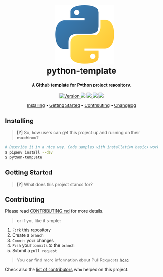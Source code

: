 <img align="left" width="0" height="192px" hspace="10"/>
<h1 align="center">
  <br><img src="project-logo.png">
  <br>
  python-template
  <br>
</h1>

<h4 align="center">A Github template for Python project repository.</h4>

<p align="center">
  <a href="https://badge.fury.io/gh/damoun%2Fpython-template">
    <img src="https://badge.fury.io/gh/damoun%2Fpython-template.svg"
         alt="Version">
  </a>
  <a href="LICENSE"><img src="https://img.shields.io/github/license/damoun/python-template.svg"></a>
  <a href="https://travis-ci.org/damoun/python-template">
      <img src="https://img.shields.io/travis/damoun/python-template">
  </a>
  <a href="https://codecov.io/gh/damoun/python-template">
      <img src="https://img.shields.io/codecov/c/gh/damoun/python-template">
  </a>
  <a href="https://app.codacy.com/app/damoun-github/python-template">
    <img src="https://img.shields.io/codacy/grade/4307bc0e73644a82a783d8cd20bc0151">
</a>
</p>

<p align="center">
  <a href="#installing">Installing</a> •
  <a href="#getting-started">Getting Started</a> •
  <a href="#contributing">Contributing</a> •
  <a href="CHANGELOG.md">Changelog</a>
</p>

## Installing

> **[?]** So, how users can get this project up and running on their machines?

```sh
# Describe it in a nice way. Code samples with installation basics works great
$ pipenv install --dev
$ python-template
```

## Getting Started

> **[?]** What does this project stands for?

## Contributing

Please read [CONTRIBUTING.md](CONTRIBUTING.md) for more details.

> or if you like it simple:

1. `Fork` this repository
2. Create a `branch`
3. `Commit` your changes
4. `Push` your `commits` to the `branch`
5. Submit a `pull request`

> You can find more information about Pull Requests [here](https://help.github.com/categories/collaborating-on-projects-using-pull-requests/)

Check also the [list of contributors](AUTHOR.md#contributors) who helped on this project.
